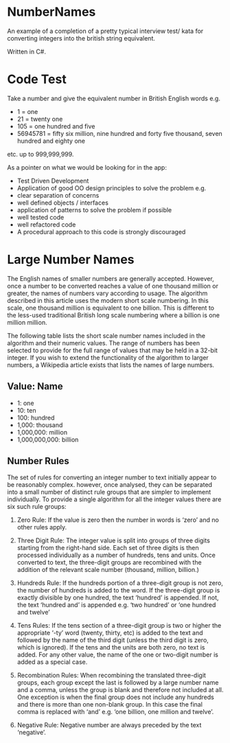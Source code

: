 # NumberNames
An example of a completion of a pretty typical interview test/ kata for converting integers into the british string equivalent.

Written in C#.

 # Code Test
 
Take a number and give the equivalent number in British English words e.g.

* 1 = one
* 21 = twenty one
* 105 = one hundred and five
* 56945781 = fifty six million, nine hundred and forty five thousand, seven hundred and eighty one

etc. up to 999,999,999.

As a pointer on what we would be looking for in the app:

* Test Driven Development
* Application of good OO design principles to solve the problem e.g.
* clear separation of concerns
* well defined objects / interfaces
* application of patterns to solve the problem if possible
* well tested code
* well refactored code
* A procedural approach to this code is strongly discouraged

# Large Number Names

The English names of smaller numbers are generally accepted. However, once a number to be converted reaches a value of one thousand million or greater, the names of numbers vary according to usage. The algorithm described in this article uses the modern short scale numbering. In this scale, one thousand million is equivalent to one billion. This is different to the less-used traditional British long scale numbering where a billion is one million million.

The following table lists the short scale number names included in the algorithm and their numeric values. The range of numbers has been selected to provide for the full range of values that may be held in a 32-bit integer. If you wish to extend the functionality of the algorithm to larger numbers, a Wikipedia article exists that lists the names of large numbers.

## Value:	Name
 * 1:	one
 * 10:	ten
 * 100:	hundred
 * 1,000:	thousand
 * 1,000,000:	million
 * 1,000,000,000:	billion

## Number Rules

The set of rules for converting an integer number to text initially appear to be reasonably complex. however, once analysed, they can be separated into a small number of distinct rule groups that are simpler to implement individually. To provide a single algorithm for all the integer values there are six such rule groups:

1. Zero Rule: If the value is zero then the number in words is ‘zero’ and no other rules apply.

2. Three Digit Rule: The integer value is split into groups of three digits starting from the right-hand side. Each set of three digits is then processed individually as a number of hundreds, tens and units. Once converted to text, the three-digit groups are recombined with the addition of the relevant scale number (thousand, million, billion.)

3. Hundreds Rule: If the hundreds portion of a three-digit group is not zero, the number of hundreds is added to the word. If the three-digit group is exactly divisible by one hundred, the text ‘hundred’ is appended. If not, the text ‘hundred and’ is appended e.g. ‘two hundred’ or ‘one hundred and twelve’

4. Tens Rules: If the tens section of a three-digit group is two or higher the appropriate ‘-ty’ word (twenty, thirty, etc) is added to the text and followed by the name of the third digit (unless the third digit is zero, which is ignored). If the tens and the units are both zero, no text is added. For any other value, the name of the one or two-digit number is added as a special case.

5. Recombination Rules: When recombining the translated three-digit groups, each group except the last is followed by a large number name and a comma, unless the group is blank and therefore not included at all. One exception is when the final group does not include any hundreds and there is more than one non-blank group. In this case the final comma is replaced with ‘and’ e.g. ‘one billion, one million and twelve’.

6. Negative Rule: Negative number are always preceded by the text ‘negative’.
